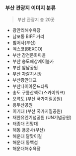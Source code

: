 ### 부산 관광지 이미지 분류

> 부산 관광지 총 20곳

- 광안리해수욕장
- 남포동 BIFF 거리
- 범어사(부산)
- 벡스코(BEXCO)
- 부산 감천문화마을
- 부산 송도해상케이블카
- 부산 암남공원
- 부산 자갈치시장
- 부산광안대교
- 부산다이아몬드타워
- 송도 구름산책로(스카이워크)
- 오륙도 (부산 국가지질공원)
- 용두산공원
- 이기대 (부산 국가지질공원)
- 재한유엔기념공원 (UN기념공원)
- 태종대 전망대
- 해동 용궁사(부산)
- 해운대 달맞이길
- 해운대 동백섬
- 해운대해수욕장

